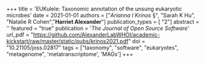 +++
title =  'EUKulele: Taxonomic annotation of the unsung eukaryotic microbes'
date =  2021-01-01
authors = ["*Arianna I Krinos* §", "Sarah K Hu", "Natalie R Cohen","**Harriet Alexander**"]
publication_types = [ "2"]
abstract =  ''
featured =  "true"
publication =  '*The Journal of Open Source Software*'
url_pdf = "https://github.com/AlexanderLabWHOI/academic-kickstart/raw/master/static/pubs/krinos2021.pdf"
doi =  "10.21105/joss.02817"
tags = ["taxonomy", "software", "eukaryotes", "metagenome", 'metatranscriptome', 'MAGs']
+++
